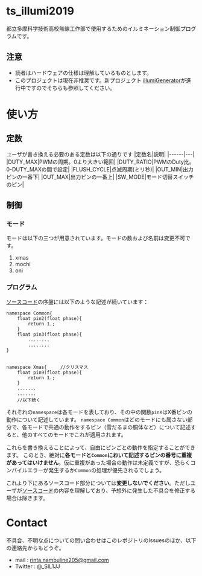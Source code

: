 # ts_illumi2019
都立多摩科学技術高校無線工作部で使用するためのイルミネーション制御プログラムです。


## 注意

- 読者はハードウェアの仕様は理解しているものとします。
- このプロジェクトは現在非推奨です。新プロジェクト [illumiGenerator](https://github.com/jj1lis/illumiGenerator)が進行中ですのでそちらも参照してください。

# 使い方

## 定数

ユーザが書き換える必要のある定数は以下の通りです
|定数名|説明|
|------|---|
|DUTY_MAX|PWMの周期。0より大きい範囲|
|DUTY_RATIO|PWMのDuty比。0-DUTY_MAXの間で設定|
|FLUSH_CYCLE|点滅周期(ミリ秒)|
|OUT_MIN|出力ピンの一番下|
|OUT_MAX|出力ピンの一番上|
|SW_MODE|モード切替スイッチのピン|

## 制御
### モード
モードは以下の三つが用意されています。モードの数および名前は変更不可です。
1. xmas
2. mochi
3. oni

### プログラム
[ソースコード](ts_illumi2019.ino)の序盤には以下のような記述が続いています：

```
namespace Common{
    float pin2(float phase){
        return 1.;
    }
    float pin3(float phase){
        ........
        ........
}


namespace Xmas{     //クリスマス
    float pin9(float phase){
        return 1.;
    }
    .......
    .......
    //以下続く
```

それぞれの`namespace`は各モードを表しており、その中の関数`pinX`はX番ピンの動作について記述しています。
`namespace Common`はどのモードにも属さない部分で、各モードで共通の動作をするピン（雪だるまの胴体など）について記述すると、他のすべてのモードでこれが適用されます。

これらを書き換えることによって、自由にピンごとの動作を指定することができます。
このとき、絶対に**各モードと`Common`において記述するピンの番号に重複があってはいけません**。仮に重複があった場合の動作は未定義ですが、恐らくコンパイルエラーが発生するか`Common`の処理が優先されるでしょう。

これより下にあるソースコード部分については**変更しないでください**。ただしユーザが[ソースコード](ts_illumi2019.ino)の内容を理解しており、予想外に発生した不具合を修正する場合は除きます。


# Contact
不具合、不明な点についての問い合わせはこのレポジトリのIssuesのほか、以下の連絡先からもどうぞ。

- mail : rinta.nambuline205@gmail.com
- Twitter : @_SIL1JJ
